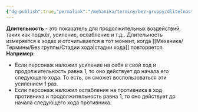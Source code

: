 ```yaml
---
{"dg-publish":true,"permalink":"/mehanika/terminy/bez-gruppy/dlitelnost/"}
---
```


**Длительность** - это показатель для продолжительных воздействий, таких как поджёг, усиление, ослабление и т.д.. Длительность измеряется в ходах и отсчитывается в тот момент, когда [[Механика/Термины/Без группы/Стадии хода\|стадии хода]] повторяется. 
**Например**:
- Если персонаж наложил усиление на себя в свой ход и продолжительность равна 1, то оно действует до начала его следующего хода. То есть, он сможет воспользоваться эти усилением 1 раз. 
- Если персонаж наложил ослабление на противника в ход противника и продолжительность равна 1, то оно действует до начала следующего хода противника. 
